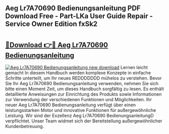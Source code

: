 ## Aeg Lr7A70690 Bedienungsanleitung PDF Download Free - Part-LKa User Guide Repair - Service Owner Edition fxSk2

# <h2><a href="http://df08pm5.blite.top/?on=Aeg+Lr7A70690+Bedienungsanleitung">🔗Download 👉🔴 Aeg Lr7A70690 Bedienungsanleitung</a></h2>

[![Aeg Lr7A70690 Bedienungsanleitung new download](https://i.imgur.com/lujVjoI.png)](http://df08pm5.blite.top/?on=Aeg+Lr7A70690+Bedienungsanleitung)
Lernen leicht gemacht In diesem Handbuch werden komplexe Konzepte in einfache Schritte unterteilt, um Ihr neues REDDDDDDD mühelos zu verstehen. Bevor Sie Ihr Aeg Lr7A70690 Bedienungsanleitung verwenden, nehmen Sie sich bitte einen Moment Zeit, um dieses Handbuch sorgfältig zu lesen. Es enthält detaillierte Anweisungen zur Einrichtung des Produkts sowie Informationen zur Verwendung der verschiedenen Funktionen und Möglichkeiten. Ihr neuer Aeg Lr7A70690 Bedienungsanleitung verfügt über einen leistungsstarken Motor und innovative Funktionen für außergewöhnliche Leistung. Wir sind der Exzellenz Aeg Lr7A70690 BedienungsanleitungD verpflichtet. Unser Team widmet sich der Bereitstellung außergewöhnlicher Kundenbetreuung.
